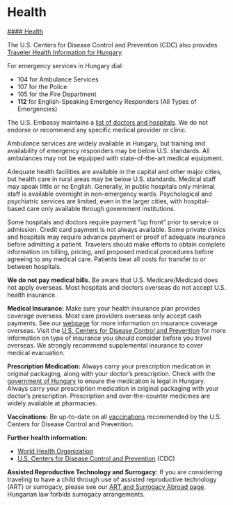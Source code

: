 # Health

[#### Health](javascript:void(0); "Health")

The U.S. Centers for Disease Control and Prevention (CDC) also provides [Traveler Health Information for Hungary](https://wwwnc.cdc.gov/travel/destinations/traveler/none/hungary?s_cid=ncezid-dgmq-travel-single-001).

For emergency services in Hungary dial:

* 104 for Ambulance Services
* 107 for the Police
* 105 for the Fire Department
* **112** for English-Speaking Emergency Responders (All Types of Emergencies)

The U.S. Embassy maintains a [list of doctors and hospitals](https://hu.usembassy.gov/u-s-citizen-services/doctors/?_ga=2.247960071.1016143376.1533631366-925588848.1445437436). We do not endorse or recommend any specific medical provider or clinic.

Ambulance services are widely available in Hungary, but training and availability of emergency responders may be below U.S. standards. All ambulances may not be equipped with state-of-the-art medical equipment.

Adequate health facilities are available in the capital and other major cities, but health care in rural areas may be below U.S. standards. Medical staff may speak little or no English. Generally, in public hospitals only minimal staff is available overnight in non-emergency wards. Psychological and psychiatric services are limited, even in the larger cities, with hospital-based care only available through government institutions.

Some hospitals and doctors require payment “up front” prior to service or admission. Credit card payment is not always available. Some private clinics and hospitals may require advance payment or proof of adequate insurance before admitting a patient. Travelers should make efforts to obtain complete information on billing, pricing, and proposed medical procedures before agreeing to any medical care. Patients bear all costs for transfer to or between hospitals.

**We do not pay medical bills.** Be aware that U.S. Medicare/Medicaid does not apply overseas. Most hospitals and doctors overseas do not accept U.S. health insurance.

**Medical Insurance:** Make sure your health insurance plan provides coverage overseas. Most care providers overseas only accept cash payments. See our [webpage](https://travel.state.gov/content/travel/en/international-travel/before-you-go/your-health-abroad/Insurance_Coverage_Overseas.html) for more information on insurance coverage overseas. Visit the [U.S. Centers for Disease Control and Prevention](https://wwwnc.cdc.gov/travel/page/insurance) for more information on type of insurance you should consider before you travel overseas. We strongly recommend supplemental insurance to cover medical evacuation.

**Prescription Medication:** Always carry your prescription medication in original packaging, along with your doctor’s prescription. Check with the [government of Hungary](https://ogyei.gov.hu/lists) to ensure the medication is legal in Hungary. Always carry your prescription medication in original packaging with your doctor’s prescription. Prescription and over-the-counter medicines are widely available at pharmacies.

**Vaccinations:** Be up-to-date on all [vaccinations](http://wwwnc.cdc.gov/travel/page/vaccinations.htm) recommended by the U.S. Centers for Disease Control and Prevention.

**Further health information:**

* [World Health Organization](https://www.who.int/)
* [U.S. Centers for Disease Control and Prevention](http://wwwnc.cdc.gov/travel/) (CDC)

**Assisted Reproductive Technology and Surrogacy:** If you are considering traveling to have a child through use of assisted reproductive technology (ART) or surrogacy, please see our [ART and Surrogacy Abroad page](https://travel.state.gov/content/travel/en/legal/travel-legal-considerations/us-citizenship/Assisted-Reproductive-Technology-ART-Surrogacy-Abroad.html). Hungarian law forbids surrogacy arrangements.